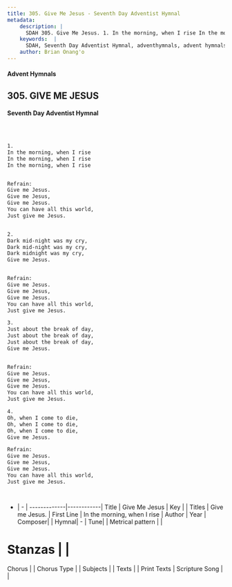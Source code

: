 ```yaml
---
title: 305. Give Me Jesus - Seventh Day Adventist Hymnal
metadata:
    description: |
      SDAH 305. Give Me Jesus. 1. In the morning, when I rise In the morning, when I rise In the morning, when I rise 
    keywords:  |
      SDAH, Seventh Day Adventist Hymnal, adventhymnals, advent hymnals, Give Me Jesus, In the morning, when I rise ,Give me Jesus.
    author: Brian Onang'o
---
```


#### Advent Hymnals
## 305. GIVE ME JESUS
#### Seventh Day Adventist Hymnal

```txt



1.
In the morning, when I rise
In the morning, when I rise
In the morning, when I rise


Refrain:
Give me Jesus.
Give me Jesus,
Give me Jesus.
You can have all this world,
Just give me Jesus.


2.
Dark mid-night was my cry,
Dark mid-night was my cry,
Dark midnight was my cry,
Give me Jesus.


Refrain:
Give me Jesus.
Give me Jesus,
Give me Jesus.
You can have all this world,
Just give me Jesus.

3.
Just about the break of day,
Just about the break of day,
Just about the break of day,
Give me Jesus.


Refrain:
Give me Jesus.
Give me Jesus,
Give me Jesus.
You can have all this world,
Just give me Jesus.

4.
Oh, when I come to die,
Oh, when I come to die,
Oh, when I come to die,
Give me Jesus.

Refrain:
Give me Jesus.
Give me Jesus,
Give me Jesus.
You can have all this world,
Just give me Jesus.




```

- |   -  |
-------------|------------|
Title | Give Me Jesus |
Key |  |
Titles | Give me Jesus. |
First Line | In the morning, when I rise |
Author | 
Year | 
Composer|  |
Hymnal|  - |
Tune|  |
Metrical pattern | |
# Stanzas |  |
Chorus |  |
Chorus Type |  |
Subjects |  |
Texts |  |
Print Texts | 
Scripture Song |  |
  
